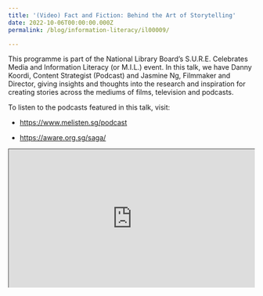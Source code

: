 ```yaml
---
title: '(Video) Fact and Fiction: Behind the Art of Storytelling'
date: 2022-10-06T00:00:00.000Z
permalink: /blog/information-literacy/il00009/

---
```


This programme is part of the National Library Board’s S.U.R.E. Celebrates Media and Information Literacy (or M.I.L.) event. In this talk, we have Danny Koordi, Content Strategist (Podcast) and Jasmine Ng, Filmmaker and Director, giving insights and thoughts into the research and inspiration for creating stories across the mediums of films, television and podcasts.

To listen to the podcasts featured in this talk, visit:

- <a href="https://www.melisten.sg/podcast" target="_blank">https://www.melisten.sg/podcast</a>

- <a href="https://aware.org.sg/saga/" target="_blank">https://aware.org.sg/saga/</a>



<style>.embed-container { position: relative; padding-bottom: 56.25%; height: 0; overflow: hidden; max-width: 100%; } .embed-container iframe, .embed-container object, .embed-container embed { position: absolute; top: 0; left: 0; width: 100%; height: 100%; }</style><div class='embed-container'>
<iframe src="https://nlb.ap.panopto.com/Panopto/Pages/Embed.aspx?id=f5d48d2f-0455-4da3-b348-af2b0090d139&autoplay=false&offerviewer=false&showtitle=true&showbrand=true&start=0&interactivity=all" height="405" width="720" style="border: 1px solid #464646;" allowfullscreen allow="autoplay"></iframe></div>

